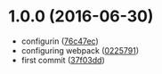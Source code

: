 <a name="1.0.0"></a>
# 1.0.0 (2016-06-30)

* configurin ([76c47ec](https://github.com/emilesalem/webpack-demo/commit/76c47ec))
* configuring webpack ([0225791](https://github.com/emilesalem/webpack-demo/commit/0225791))
* first commit ([37f03dd](https://github.com/emilesalem/webpack-demo/commit/37f03dd))



